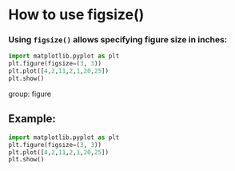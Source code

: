 # How to use figsize()

### Using `figsize()` allows specifying figure size in inches:

```python
import matplotlib.pyplot as plt
plt.figure(figsize=(3, 3))
plt.plot([4,2,11,2,1,20,25])
plt.show()
```


group: figure

## Example: 
```python
import matplotlib.pyplot as plt
plt.figure(figsize=(3, 3))
plt.plot([4,2,11,2,1,20,25])
plt.show()
```

